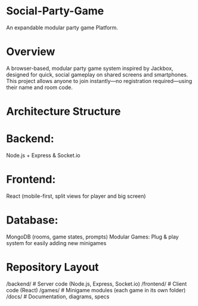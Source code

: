 # Social-Party-Game
An expandable modular party game Platform. 
# Overview
A browser-based, modular party game system inspired by Jackbox, designed for quick, social gameplay on shared screens and smartphones.
This project allows anyone to join instantly—no registration required—using their name and room code.
# Architecture Structure 
# Backend:
Node.js + Express & Socket.io
# Frontend:
React (mobile-first, split views for player and big screen)
# Database:
MongoDB (rooms, game states, prompts)
Modular Games: Plug & play system for easily adding new minigames


# Repository Layout
/backend/    # Server code (Node.js, Express, Socket.io)
/frontend/   # Client code (React)
/games/      # Minigame modules (each game in its own folder)
/docs/       # Documentation, diagrams, specs

